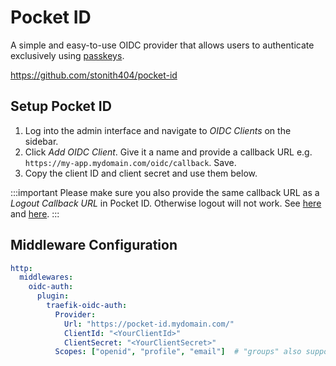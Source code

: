 
# Pocket ID
A simple and easy-to-use OIDC provider that allows users to authenticate exclusively using [passkeys](https://fidoalliance.org/passkeys/).

https://github.com/stonith404/pocket-id

## Setup Pocket ID

1. Log into the admin interface and navigate to  *OIDC Clients* on the sidebar.
2. Click *Add OIDC Client*. Give it a name and provide a callback URL e.g. `https://my-app.mydomain.com/oidc/callback`.  Save.
3. Copy the client ID and client secret and use them below.

:::important
Please make sure you also provide the same callback URL as a *Logout Callback URL* in Pocket ID.
Otherwise logout will not work. See [here](https://github.com/pocket-id/pocket-id/issues/238) and [here](https://github.com/sevensolutions/traefik-oidc-auth/issues/153).
:::

## Middleware Configuration

```yml
http:
  middlewares:
    oidc-auth:
      plugin:
        traefik-oidc-auth:
          Provider:
            Url: "https://pocket-id.mydomain.com/"
            ClientId: "<YourClientId>"
            ClientSecret: "<YourClientSecret>"
          Scopes: ["openid", "profile", "email"]  # "groups" also supported
```
